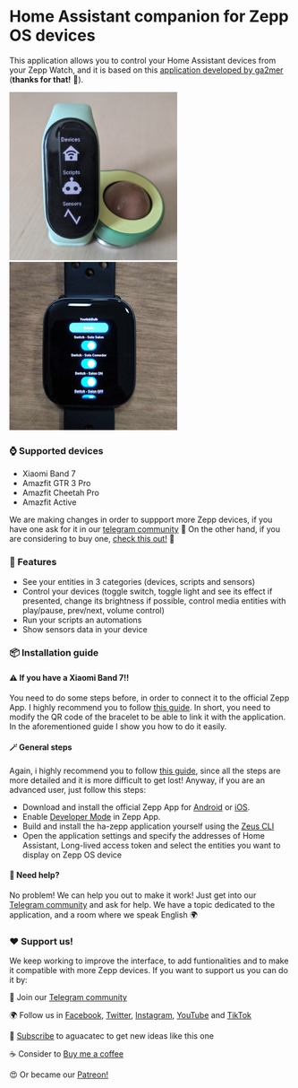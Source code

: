 # Home Assistant companion for Zepp OS devices
This application allows you to control your Home Assistant devices from your Zepp Watch, and it is based on this [application developed by ga2mer](https://github.com/ga2mer/ha-zepp) (<b>thanks for that!</b> 🥰).

<img src="images/img1.jpg" width="300" height="300"> <img src="images/img2.jpg" width="300" height="300">

### ⌚ Supported devices
- Xiaomi Band 7
- Amazfit GTR 3 Pro
- Amazfit Cheetah Pro
- Amazfit Active

We are making changes in order to suppport more Zepp devices, if you have one ask for it in our [telegram community](https://t.me/aguacatec_es) 💬 On the other hand, if you are considering to buy one, [check this out!](https://s.click.aliexpress.com/e/_DdSQKvj) 💸

### 🎨 Features
- See your entities in 3 categories (devices, scripts and sensors)
- Control your devices (toggle switch, toggle light and see its effect if presented, change its brightness if possible, control media entities with play/pause, prev/next, volume control)
- Run your scripts an automations
- Show sensors data in your device

### 📦 Installation guide
#### ⚠️ If you have a Xiaomi Band 7!!
You need to do some steps before, in order to connect it to the official Zepp App. I highly recommend you to follow [this guide](https://aguacatec.es/instalar-ha-en-la-xiaomi-band-7/).
In short, you need to modify the QR code of the bracelet to be able to link it with the application. In the aforementioned guide I show you how to do it easily.

#### 🪄 General steps
Again, i highly recommend you to follow [this guide](https://aguacatec.es/instalar-ha-en-tu-reloj-zepp/), since all the steps are more detailed and it is more difficult to get lost! Anyway, if you are an advanced user, just follow this steps:
- Download and install the official Zepp App for [Android](https://play.google.com/store/apps/details?id=com.huami.watch.hmwatchmanager) or [iOS](https://apps.apple.com/es/app/zepp-formerly-amazfit/id1127269366).
- Enable [Developer Mode](https://docs.zepp.com/docs/1.0/guides/tools/zepp-app/) in Zepp App. 
- Build and install the ha-zepp application yourself using the [Zeus CLI](https://docs.zepp.com/docs/1.0/guides/tools/cli/)
- Open the application settings and specify the addresses of Home Assistant, Long-lived access token and select the entities you want to display on Zepp OS device

#### 🛟 Need help?
No problem! We can help you out to make it work! Just get into our [Telegram community](https://t.me/aguacatec_es) and ask for help. We have a topic dedicated to the application, and a room where we speak English 🌍

### ♥️ Support us!
We keep working to improve the interface, to add funtionalities and to make it compatible with more Zepp devices. If you want to support us you can do it by:

💬 Join our [Telegram community](https://t.me/aguacatec_es)

🌍 Follow us in [Facebook](https://www.facebook.com/people/Aguacatec/100094561999571/), [Twitter](https://twitter.com/aguacatec_es), [Instagram](https://www.instagram.com/aguacatec_es/), [YouTube](https://www.youtube.com/channel/UC-lBXak7y2RFoghB1QMgbdw) and [TikTok](https://www.tiktok.com/@aguacatec_es)

📧 [Subscribe](https://aguacatec.es/gana-premios-con-aguacatec/) to aguacatec to get new ideas like this one

☕ Consider to [Buy me a coffee](https://www.buymeacoffee.com/aguacatec)

😍 Or became our [Patreon!](https://www.patreon.com/AguacaTEC)
